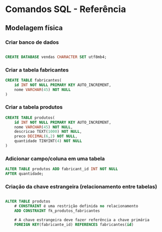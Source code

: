 # Comandos SQL - Referência 
<!-- _________________________________________ -->
## Modelagem física

### Criar banco de dados 
```sql

CREATE DATABASE vendas CHARACTER SET utf8mb4;

```

<!-- __________________________________________ -->

### Criar a tabela fabricantes

```sql
CREATE TABLE fabricantes(
    id INT NOT NULL PRIMARY KEY AUTO_INCREMENT,
    nome VARCHAR(45) NOT NULL
)

```
<!-- __________________________________________ -->

### Criar a tabela produtos

```sql
CREATE TABLE produtos(
    id INT NOT NULL PRIMARY KEY AUTO_INCREMENT,
    nome VARCHAR(45) NOT NULL,
    descricao TEXT(1000) NOT NULL,
    preco DECIMAL(6,2) NOT NULL,
    quantidade TINYINT(4) NOT NULL
)

```
<!-- __________________________________________ -->

### Adicionar campo/coluna em uma tabela

```sql
ALTER TABLE produtos ADD fabricant_id INT NOT NULL 
AFTER quantidade;

```
<!-- __________________________________________ -->

### Criação da chave estrangeira (relacionamento entre tabelas)

```sql

ALTER TABLE produtos
    # CONSTRAINT é uma restrição definida no relacionamento
    ADD CONSTRAINT fk_produtos_fabricantes

    # A chave estrangeira deve fazer referência a chave primária
    FOREIGN KEY(fabricante_id) REFERENCES fabricantes(id)

```
